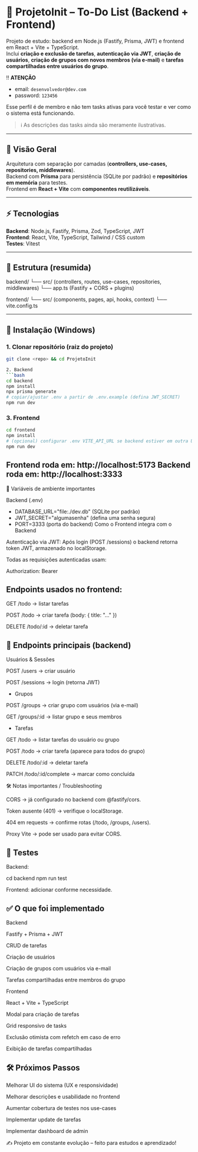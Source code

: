 # 📝 ProjetoInit – To-Do List (Backend + Frontend)

Projeto de estudo: backend em Node.js (Fastify, Prisma, JWT) e frontend em React + Vite + TypeScript.  
Inclui **criação e exclusão de tarefas**, **autenticação via JWT**, **criação de usuários**, **criação de grupos com novos membros (via e-mail)** e **tarefas compartilhadas entre usuários do grupo**.  

‼️ **ATENÇÃO**  

- email: `desenvolvedor@dev.com`  
- password: `123456`  

Esse perfil é de membro e não tem tasks ativas para você testar e ver como o sistema está funcionando.  

> ℹ️ As descrições das tasks ainda são meramente ilustrativas.

---

## 📖 Visão Geral

Arquitetura com separação por camadas (**controllers, use-cases, repositories, middlewares**).  
Backend com **Prisma** para persistência (SQLite por padrão) e **repositórios em memória** para testes.  
Frontend em **React + Vite** com **componentes reutilizáveis**.  

---

## ⚡ Tecnologias

**Backend**: Node.js, Fastify, Prisma, Zod, TypeScript, JWT  
**Frontend**: React, Vite, TypeScript, Tailwind / CSS custom  
**Testes**: Vitest  

---

## 📂 Estrutura (resumida)

backend/
└── src/ (controllers, routes, use-cases, repositories, middlewares)
└── app.ts (Fastify + CORS + plugins)

frontend/
└── src/ (components, pages, api, hooks, context)
└── vite.config.ts


---

## 🔧 Instalação (Windows)

### 1. Clonar repositório (raiz do projeto)

```bash
git clone <repo> && cd ProjetoInit

2. Backend
```bash
cd backend
npm install
npx prisma generate
# copiar/ajustar .env a partir de .env.example (defina JWT_SECRET)
npm run dev
```
### 3. Frontend
```bash
cd frontend
npm install
# (opcional) configurar .env VITE_API_URL se backend estiver em outra URL
npm run dev
```
Frontend roda em: http://localhost:5173
Backend roda em: http://localhost:3333
---
🔑 Variáveis de ambiente importantes

Backend (.env)
- DATABASE_URL="file:./dev.db" (SQLite por padrão)
- JWT_SECRET="algumasenha" (defina uma senha segura)
- PORT=3333 (porta do backend)
Como o Frontend integra com o Backend

Autenticação via JWT:
Após login (POST /sessions) o backend retorna token JWT, armazenado no localStorage.

Todas as requisições autenticadas usam:

Authorization: Bearer <token>


## Endpoints usados no frontend:

GET /todo → listar tarefas

POST /todo → criar tarefa (body: { title: "..." })

DELETE /todo/:id → deletar tarefa



## 📡 Endpoints principais (backend)
Usuários & Sessões

POST /users → criar usuário

POST /sessions → login (retorna JWT)

- Grupos

POST /groups → criar grupo com usuários (via e-mail)

GET /groups/:id → listar grupo e seus membros

- Tarefas

GET /todo → listar tarefas do usuário ou grupo

POST /todo → criar tarefa (aparece para todos do grupo)

DELETE /todo/:id → deletar tarefa

PATCH /todo/:id/complete → marcar como concluída

🛠 Notas importantes / Troubleshooting

CORS → já configurado no backend com @fastify/cors.

Token ausente (401) → verifique o localStorage.

404 em requests → confirme rotas (/todo, /groups, /users).

Proxy Vite → pode ser usado para evitar CORS.

## 🧪 Testes

Backend:

cd backend
npm run test


Frontend: adicionar conforme necessidade.

## ✅ O que foi implementado
Backend

Fastify + Prisma + JWT

CRUD de tarefas

Criação de usuários

Criação de grupos com usuários via e-mail

Tarefas compartilhadas entre membros do grupo

Frontend

React + Vite + TypeScript

Modal para criação de tarefas

Grid responsivo de tasks

Exclusão otimista com refetch em caso de erro

Exibição de tarefas compartilhadas

## 🛠 Próximos Passos

 Melhorar UI do sistema (UX e responsividade)

 Melhorar descrições e usabilidade no frontend

 Aumentar cobertura de testes nos use-cases

 Implementar update de tarefas

 Implementar dashboard de admin

✍️ Projeto em constante evolução – feito para estudos e aprendizado!